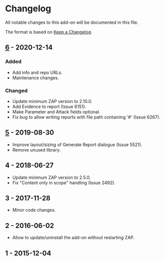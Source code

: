 # Changelog
All notable changes to this add-on will be documented in this file.

The format is based on [Keep a Changelog](https://keepachangelog.com/en/1.0.0/).

## [6] - 2020-12-14
### Added
- Add info and repo URLs.
- Maintenance changes.

### Changed
- Update minimum ZAP version to 2.10.0.
- Add Evidence to report (Issue 6151).
- Make Parameter and Attack fields optional.
- Fix bug to allow writing reports with file path containing '#' (Issue 6267).

## [5] - 2019-08-30

- Improve layout/sizing of Generate Report dialogue (Issue 5521).
- Remove unused library.

## 4 - 2018-06-27

- Update minimum ZAP version to 2.5.0.
- Fix "Content only in scope" handling (Issue 2492).

## 3 - 2017-11-28

- Minor code changes.

## 2 - 2016-06-02

- Allow to update/uninstall the add-on without restarting ZAP.

## 1 - 2015-12-04


[6]: https://github.com/zaproxy/zap-extensions/releases/customreport-v6
[5]: https://github.com/zaproxy/zap-extensions/releases/customreport-v5
